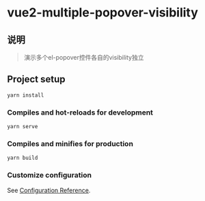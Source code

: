 # vue2-multiple-popover-visibility



## 说明

> 演示多个el-popover控件各自的visibility独立



## Project setup
```
yarn install
```

### Compiles and hot-reloads for development
```
yarn serve
```

### Compiles and minifies for production
```
yarn build
```

### Customize configuration
See [Configuration Reference](https://cli.vuejs.org/config/).
